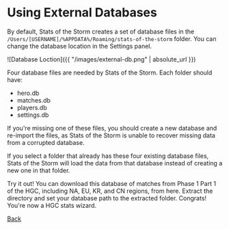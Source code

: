 # Using External Databases
By default, Stats of the Storm creates a set of database files in the `/Users/[USERNAME]/%APPDATA%/Roaming/stats-of-the-storm` folder.
You can change the database location in the Settings panel.

![Database Loction]({{ "/images/external-db.png" | absolute_url }})

Four database files are needed by Stats of the Storm. Each folder should have:
* hero.db
* matches.db
* players.db
* settings.db

If you're missing one of these files, you should create a new database and re-import the files,
as Stats of the Storm is unable to recover missing data from a corrupted database.

If you select a folder that already has these four existing database files, Stats of the Storm will load
the data from that database instead of creating a new one in that folder.

Try it out! You can download this database of matches from Phase 1 Part 1 of the HGC, including
NA, EU, KR, and CN regions, from here. Extract the directory and set your database path to the
extracted folder. Congrats! You're now a HGC stats wizard.

[Back](https://ebshimizu.github.io/stats-of-the-storm/)
